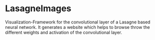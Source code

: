 # LasagneImages
Visualization-Framework for the convolutional layer of a Lasagne based neural network. It generates a website which helps to browse throw the different weights and activation of the convolutional layer.
